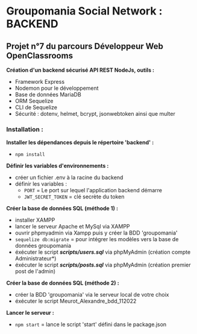 # Groupomania Social Network : BACKEND

## Projet n°7 du parcours Développeur Web OpenClassrooms

**Création d'un backend sécurisé API REST NodeJs, outils :**
- Framework Express
- Nodemon pour le développement
- Base de données MariaDB
- ORM Sequelize
- CLI de Sequelize 
- Sécurité : dotenv, helmet, bcrypt, jsonwebtoken ainsi que multer

### Installation : 

**Installer les dépendances depuis le répertoire 'backend' :**
 - `npm install`

**Définir les variables d'environnements :**
 - créer un fichier .env à la racine du backend
 - définir les variables : 
   - `PORT` = Le port sur lequel l'application backend démarre
   - `JWT_SECRET_TOKEN` = clé secrète du token

**Créer la base de données SQL (méthode 1) :**
 - installer XAMPP
 - lancer le serveur Apache et MySql via XAMPP
 - ouvrir phpmyadmin via Xampp puis y créer la BDD 'groupomania'
 - `sequelize db:migrate` = pour intégrer les modèles vers la base de données groupomania
 - éxécuter le script ***scripts/users.sql***  via phpMyAdmin (création compte Administrateur*)
 - éxécuter le script ***scripts/posts.sql***  via phpMyAdmin (création premier post de l'admin)

**Créer la base de données SQL (méthode 2) :**
 - créer la BDD 'groupomania' via le serveur local de votre choix
 - éxécuter le script Meurot_Alexandre_bdd_112022

**Lancer le serveur :**
 - `npm start` = lance le script 'start' défini dans le package.json
